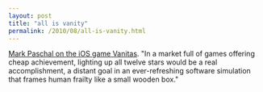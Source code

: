 ```yaml
---
layout: post
title: "all is vanity"
permalink: /2010/08/all-is-vanity.html
---
```


<p><a href="http://markpasc.typepad.com/blog/2010/08/all-is-vanity.html">Mark Paschal on the iOS game Vanitas</a>.  &quot;In a market full of games offering cheap achievement, lighting up all twelve stars would be a real accomplishment, a distant goal in an ever-refreshing software simulation that frames human frailty like a small wooden box.&quot;</p>


